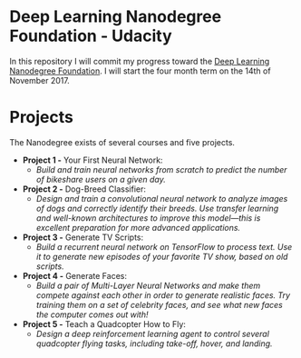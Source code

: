 # Deep Learning Nanodegree Foundation - Udacity #
In this repository I will commit my progress toward the  [Deep Learning Nanodegree Foundation](https://www.udacity.com/course/deep-learning-nanodegree-foundation--nd101). I will start the four month term on the 14th of November 2017.

# Projects #
The Nanodegree exists of several courses and five projects.
* __Project 1 -__ Your First Neural Network:
  * _Build and train neural networks from scratch to predict the number of bikeshare users on a given day._
* __Project 2 -__ Dog-Breed Classifier:
  * _Design and train a convolutional neural network to analyze images of dogs and correctly identify their breeds. Use transfer learning and well-known architectures to improve this model—this is excellent preparation for more advanced applications._
* __Project 3 -__ Generate TV Scripts:
  * _Build a recurrent neural network on TensorFlow to process text. Use it to generate new episodes of your favorite TV show, based on old scripts._
* __Project 4 -__ Generate Faces:
  * _Build a pair of Multi-Layer Neural Networks and make them compete against each other in order to generate realistic faces. Try training them on a set of celebrity faces, and see what new faces the computer comes out with!_
* __Project 5 -__ Teach a Quadcopter How to Fly:
  * _Design a deep reinforcement learning agent to control several quadcopter flying tasks, including take-off, hover, and landing._
